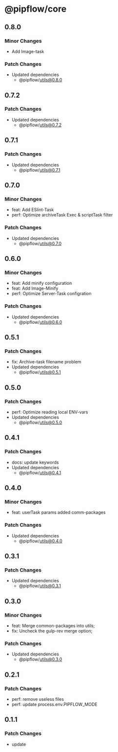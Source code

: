 # @pipflow/core

## 0.8.0

### Minor Changes

- Add Image-task

### Patch Changes

- Updated dependencies
  - @pipflow/utils@0.8.0

## 0.7.2

### Patch Changes

- Updated dependencies
  - @pipflow/utils@0.7.2

## 0.7.1

### Patch Changes

- Updated dependencies
  - @pipflow/utils@0.7.1

## 0.7.0

### Minor Changes

- feat: Add ESlint-Task
- perf: Optimize archiveTask Exec & scriptTask filter

### Patch Changes

- Updated dependencies
  - @pipflow/utils@0.7.0

## 0.6.0

### Minor Changes

- feat: Add minify configuration
- feat: Add Image-Minify
- perf: Optimize Server-Task configration

### Patch Changes

- Updated dependencies
  - @pipflow/utils@0.6.0

## 0.5.1

### Patch Changes

- fix: Archive-task filename problem
- Updated dependencies
  - @pipflow/utils@0.5.1

## 0.5.0

### Patch Changes

- perf: Optimize reading local ENV-vars
- Updated dependencies
  - @pipflow/utils@0.5.0

## 0.4.1

### Patch Changes

- docs: update keywords
- Updated dependencies
  - @pipflow/utils@0.4.1

## 0.4.0

### Minor Changes

- feat: userTask params added comm-packages

### Patch Changes

- Updated dependencies
  - @pipflow/utils@0.4.0

## 0.3.1

### Patch Changes

- Updated dependencies
  - @pipflow/utils@0.3.1

## 0.3.0

### Minor Changes

- feat: Merge common-packages into utils;
- fix: Uncheck the gulp-rev merge option;

### Patch Changes

- Updated dependencies
  - @pipflow/utils@0.3.0

## 0.2.1

### Patch Changes

- perf: remove useless files
- perf: update process.env.PIPFLOW_MODE

## 0.1.1

### Patch Changes

- update
